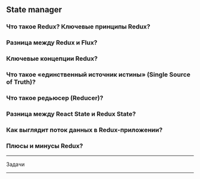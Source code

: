 ## State manager

### Что такое Redux? Ключевые принципы Redux?
### Разница между Redux и Flux?
### Ключевые концепции Redux?
### Что такое «единственный источник истины» (Single Source of Truth)?
### Что такое редьюсер (Reducer)?
### Разница между React State и Redux State?
### Как выглядит поток данных в Redux-приложении?
### Плюсы и минусы Redux?

---

Задачи

---
